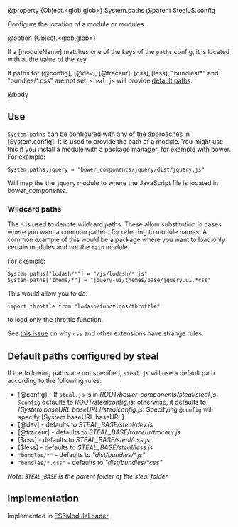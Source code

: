 @property {Object.<glob,glob>} System.paths
@parent StealJS.config

Configure the location of a module or modules.

@option {Object.<glob,glob>}

If a [moduleName] matches one of the keys of the `paths` config, it is located 
with at the value of the key. 

If paths for [@config], [@dev], [@traceur],
[$css], [$less], "bundles/\*" and "bundles/\*.css" are not set, `steal.js` 
will provide [default paths](#section_Defaultpathsconfiguredbysteal).

 
@body 

## Use

`System.paths` can be configured with any of the approaches in [System.config]. It
is used to provide the path of a module. You might use this if you install a module
with a package manager, for example with bower. For example:

    System.paths.jquery = "bower_components/jquery/dist/jquery.js"

Will map the the `jquery` module to where the JavaScript file is located in bower_components.

### Wildcard paths

The `*` is used to denote wildcard paths. These allow substitution in cases where
you want a common pattern for referring to module names. A common example of this
would be a package where you want to load only certain modules and not the `main`
module.

For example:

    System.paths["lodash/*"] = "/js/lodash/*.js"
    System.paths["theme/*"] = "jquery-ui/themes/base/jquery.ui.*css"

This would allow you to do:

```
import throttle from "lodash/functions/throttle"
```
to load only the throttle function.

See [this issue](https://github.com/systemjs/systemjs/issues/113) on why `css` and other extensions have
strange rules.

## Default paths configured by steal

If the following paths are not specified, `steal.js` will use a default path according
to the following rules:


- [@config] - If `steal.js` is in _ROOT/bower\_components/steal/steal.js_, `@config` defaults to
  <i>ROOT/stealconfig.js</i>; otherwise, it defaults to 
  _[System.baseURL baseURL]/stealconfig.js_. Specifying `@config` will specify [System.baseURL baseURL].
- [@dev] - defaults to _STEAL\_BASE/steal/dev.js_
- [@traceur] - defaults to _STEAL\_BASE/traceur/traceur.js_
- [$css] - defaults to _STEAL\_BASE/steal/css.js_
- [$less] - defaults to _STEAL\_BASE/steal/less.js_
- `"bundles/*"` - defaults to _"dist/bundles/\*.js"_
- `"bundles/*.css"` - defaults to _"dist/bundles/\*css"_

_Note: `STEAL_BASE` is the parent folder of the steal folder._


## Implementation

Implemented in [ES6ModuleLoader](https://github.com/ModuleLoader/es6-module-loader/#paths-implementation)
